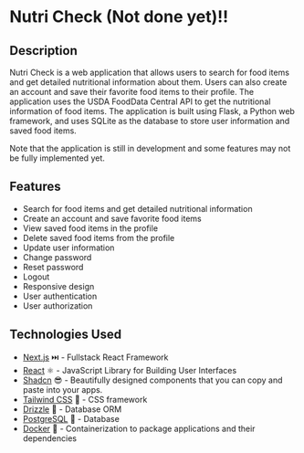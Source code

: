 # Nutri Check (Not done yet)!!

## Description

Nutri Check is a web application that allows users to search for food items and get detailed nutritional information about them. Users can also create an account and save their favorite food items to their profile. The application uses the USDA FoodData Central API to get the nutritional information of food items. The application is built using Flask, a Python web framework, and uses SQLite as the database to store user information and saved food items.

Note that the application is still in development and some features may not be fully implemented yet.

## Features

- Search for food items and get detailed nutritional information
- Create an account and save favorite food items
- View saved food items in the profile
- Delete saved food items from the profile
- Update user information
- Change password
- Reset password
- Logout
- Responsive design
- User authentication
- User authorization

## Technologies Used

- [Next.js](https://nextjs.org/) ⏭️ - Fullstack React Framework
- [React](https://reactjs.org/) ⚛️ - JavaScript Library for Building User Interfaces
- [Shadcn](https://ui.shadcn.com/) 😎 - Beautifully designed components that you can copy and paste into your apps.
- [Tailwind CSS](https://tailwindcss.com/) 💅 - CSS framework
- [Drizzle](https://orm.drizzle.team/) 📀 - Database ORM
- [PostgreSQL](https://www.postgresql.org/) 🐘 - Database
- [Docker](https://www.docker.com/) 🐳 - Containerization to package applications and their dependencies
